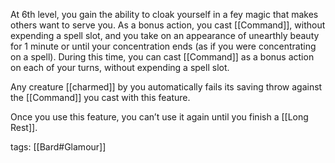 At 6th level, you gain the ability to cloak yourself in a fey magic that makes others want to serve you. As a bonus action, you cast [[Command]], without expending a spell slot, and you take on an appearance of unearthly beauty for 1 minute or until your concentration ends (as if you were concentrating on a spell). During this time, you can cast [[Command]] as a bonus action on each of your turns, without expending a spell slot.

Any creature [[charmed]] by you automatically fails its saving throw against the [[Command]] you cast with this feature.

Once you use this feature, you can’t use it again until you finish a [[Long Rest]].

tags: [[Bard#Glamour]]